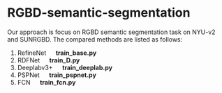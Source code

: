 # RGBD-semantic-segmentation


Our approach is focus on RGBD semantic segmentation task on NYU-v2 and SUNRGBD. The compared methods are listed as follows:

1. RefineNet        &emsp;               **train_base.py**
2. RDFNet            &emsp;           **train_D.py**
3. Deeplabv3+        &emsp;             **train_deeplab.py**
4. PSPNet            &emsp;       **train_pspnet.py**
5. FCN               &emsp;         **train_fcn.py**
